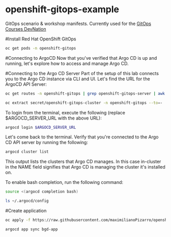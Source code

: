 # openshift-gitops-example

GitOps scenario &amp; workshop manifests. Currently used for the [GitOps Courses DevNation](https://developers.redhat.com/courses/gitops/getting-started-argocd-and-openshift-gitops-operator)

#Install Red Hat OpenShift GitOps

```bash
oc get pods -n openshift-gitops
```

#Connecting to ArgoCD
Now that you've verified that Argo CD is up and running, let's explore how to access and manage Argo CD.

#Connecting to the Argo CD Server
Part of the setup of this lab connects you to the Argo CD instance via CLI and UI. Let's find the URL for the ArgoCD API Server:

```bash
oc get routes -n openshift-gitops | grep openshift-gitops-server | awk '{print $2}'
```

```bash
oc extract secret/openshift-gitops-cluster -n openshift-gitops --to=-
```

To login from the terminal, execute the following (replace $ARGOCD_SERVER_URL with the above URL):

```bash
argocd login $ARGOCD_SERVER_URL
```

Let's come back to the terminal. Verify that you're connected to the Argo CD API server by running the following:

```bash
argocd cluster list
```

This output lists the clusters that Argo CD manages. In this case in-cluster in the NAME field signifies that Argo CD is managing the cluster it's installed on.

To enable bash completion, run the following command:

```bash
source <(argocd completion bash)
```

```bash
ls ~/.argocd/config
```

#Create application

```bash
oc apply -f https://raw.githubusercontent.com/maximilianoPizarro/openshift-gitops-examples/main/bgd-app.yaml
```

```bash
argocd app sync bgd-app
```